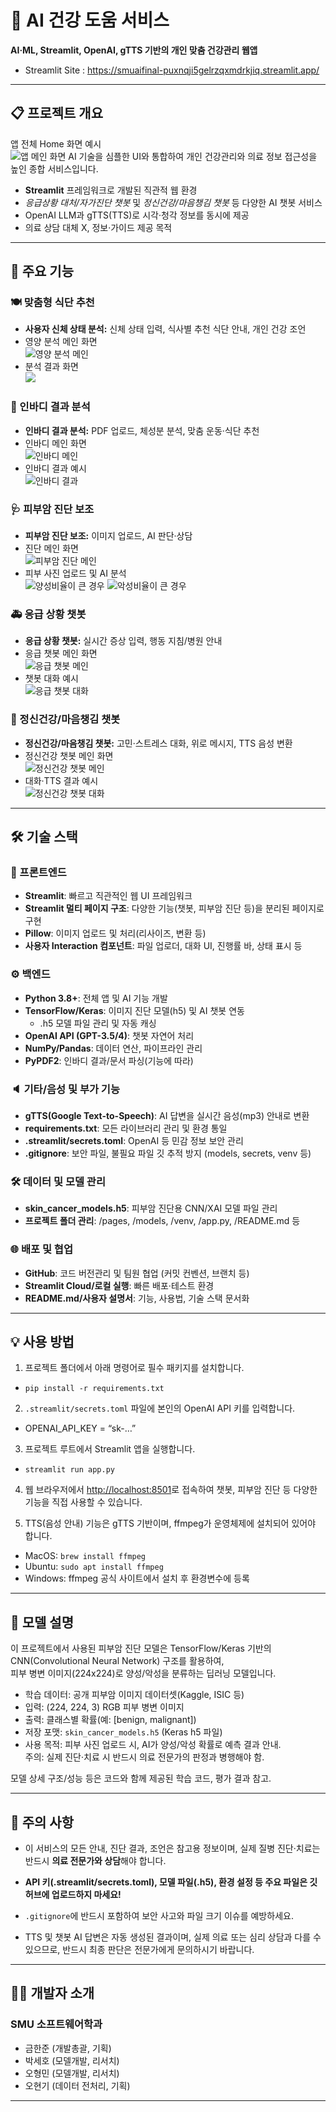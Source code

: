 # 🏥 AI 건강 도움 서비스

**AI·ML, Streamlit, OpenAI, gTTS 기반의 개인 맞춤 건강관리 웹앱**
- Streamlit Site : https://smuaifinal-puxnqji5gelrzqxmdrkjiq.streamlit.app/

---

## 📋 프로젝트 개요
앱 전체 Home 화면 예시  
![앱 메인 화면](Image/Main.png)
AI 기술을 심플한 UI와 통합하여 개인 건강관리와 의료 정보 접근성을 높인 종합 서비스입니다.  
- **Streamlit** 프레임워크로 개발된 직관적 웹 환경
- *응급상황 대처/자가진단 챗봇* 및 *정신건강/마음챙김 챗봇* 등 다양한 AI 챗봇 서비스  
- OpenAI LLM과 gTTS(TTS)로 시각·청각 정보를 동시에 제공  
- 의료 상담 대체 X, 정보·가이드 제공 목적

---

## 🎯 주요 기능
### 🍽️ 맞춤형 식단 추천
- **사용자 신체 상태 분석:** 신체 상태 입력, 식사별 추천 식단 안내, 개인 건강 조언  
- 영양 분석 메인 화면  
  ![영양 분석 메인](Image/CustomizedMealRecommendation_Main.png)
- 분석 결과 화면  
  ![](Image/CustomizedMealRecommendation_Display.png)

### 💪 인바디 결과 분석
- **인바디 결과 분석:** PDF 업로드, 체성분 분석, 맞춤 운동·식단 추천 
- 인바디 메인 화면  
  ![인바디 메인](Image/Inbody_Main.png)
- 인바디 결과 예시  
  ![인바디 결과](Image/Inbody_display.png)

### 🩺 피부암 진단 보조
- **피부암 진단 보조:** 이미지 업로드, AI 판단·상담 
- 진단 메인 화면  
  ![피부암 진단 메인](Image/SkincancerDiagnosis_main.png)
- 피부 사진 업로드 및 AI 분석  
  ![양성비율이 큰 경우](Image/SkincancerDiagnosis_Display.png)
  ![악성비율이 큰 경우](Image/SkincancerDiagnosis_Display2.png)

### 🚑 응급 상황 챗봇
- **응급 상황 챗봇:** 실시간 증상 입력, 행동 지침/병원 안내 
- 응급 챗봇 메인 화면  
  ![응급 챗봇 메인](Image/EmergencyChatbot_Main.png)
- 챗봇 대화 예시  
  ![응급 챗봇 대화](Image/EmergencyChatbot_Display.png)

### 🧠 정신건강/마음챙김 챗봇
- **정신건강/마음챙김 챗봇:** 고민·스트레스 대화, 위로 메시지, TTS 음성 변환
- 정신건강 챗봇 메인 화면  
  ![정신건강 챗봇 메인](Image/MentalHealthChatbot_Main.png)
- 대화·TTS 결과 예시  
  ![정신건강 챗봇 대화](Image/MentalHealthChatbot_Display.png)

---

## 🛠️ 기술 스택

### 📄 프론트엔드

- **Streamlit**: 빠르고 직관적인 웹 UI 프레임워크
- **Streamlit 멀티 페이지 구조**: 다양한 기능(챗봇, 피부암 진단 등)을 분리된 페이지로 구현
- **Pillow**: 이미지 업로드 및 처리(리사이즈, 변환 등)
- **사용자 Interaction 컴포넌트**: 파일 업로더, 대화 UI, 진행률 바, 상태 표시 등

### ⚙️ 백엔드

- **Python 3.8+**: 전체 앱 및 AI 기능 개발
- **TensorFlow/Keras**: 이미지 진단 모델(h5) 및 AI 챗봇 연동
    - .h5 모델 파일 관리 및 자동 캐싱
- **OpenAI API (GPT-3.5/4)**: 챗봇 자연어 처리
- **NumPy/Pandas**: 데이터 연산, 파이프라인 관리
- **PyPDF2**: 인바디 결과/문서 파싱(기능에 따라)

### 🔈 기타/음성 및 부가 기능

- **gTTS(Google Text-to-Speech)**: AI 답변을 실시간 음성(mp3) 안내로 변환
- **requirements.txt**: 모든 라이브러리 관리 및 환경 통일
- **.streamlit/secrets.toml**: OpenAI 등 민감 정보 보안 관리
- **.gitignore**: 보안 파일, 불필요 파일 깃 추적 방지 (models, secrets, venv 등)

### 🛠️ 데이터 및 모델 관리

- **skin_cancer_models.h5**: 피부암 진단용 CNN/XAI 모델 파일 관리
- **프로젝트 폴더 관리**: /pages, /models, /venv, /app.py, /README.md 등

### 🌐 배포 및 협업

- **GitHub**: 코드 버전관리 및 팀원 협업 (커밋 컨벤션, 브랜치 등)
- **Streamlit Cloud/로컬 실행**: 빠른 배포·테스트 환경
- **README.md/사용자 설명서**: 기능, 사용법, 기술 스택 문서화


---

## 💡 사용 방법

1. 프로젝트 폴더에서 아래 명령어로 필수 패키지를 설치합니다.
- `pip install -r requirements.txt`

2. `.streamlit/secrets.toml` 파일에 본인의 OpenAI API 키를 입력합니다.
- OPENAI_API_KEY = “sk-…”

3. 프로젝트 루트에서 Streamlit 앱을 실행합니다.
- `streamlit run app.py`

4. 웹 브라우저에서 [http://localhost:8501](http://localhost:8501)로 접속하여
챗봇, 피부암 진단 등 다양한 기능을 직접 사용할 수 있습니다.

5. TTS(음성 안내) 기능은 gTTS 기반이며, ffmpeg가 운영체제에 설치되어 있어야 합니다.
- MacOS: `brew install ffmpeg`
- Ubuntu: `sudo apt install ffmpeg`
- Windows: ffmpeg 공식 사이트에서 설치 후 환경변수에 등록

---

## 🧬 모델 설명

이 프로젝트에서 사용된 피부암 진단 모델은 TensorFlow/Keras 기반의 CNN(Convolutional Neural Network) 구조를 활용하여,  
피부 병변 이미지(224x224)로 양성/악성을 분류하는 딥러닝 모델입니다.

- 학습 데이터: 공개 피부암 이미지 데이터셋(Kaggle, ISIC 등)
- 입력: (224, 224, 3) RGB 피부 병변 이미지
- 출력: 클래스별 확률(예: [benign, malignant])
- 저장 포맷: `skin_cancer_models.h5` (Keras h5 파일)
- 사용 목적: 피부 사진 업로드 시, AI가 양성/악성 확률로 예측 결과 안내.  
  주의: 실제 진단·치료 시 반드시 의료 전문가의 판정과 병행해야 함.

모델 상세 구조/성능 등은 코드와 함께 제공된 학습 코드, 평가 결과 참고.

---

## 🚨 주의 사항

- 이 서비스의 모든 안내, 진단 결과, 조언은 참고용 정보이며,
실제 질병 진단·치료는 반드시 **의료 전문가와 상담**해야 합니다.

- **API 키(.streamlit/secrets.toml), 모델 파일(.h5), 환경 설정 등
주요 파일은 깃허브에 업로드하지 마세요!**
- `.gitignore`에 반드시 포함하여 보안 사고와 파일 크기 이슈를 예방하세요.

- TTS 및 챗봇 AI 답변은 자동 생성된 결과이며,
실제 의료 또는 심리 상담과 다를 수 있으므로,
반드시 최종 판단은 전문가에게 문의하시기 바랍니다.

---

## 👨‍💻 개발자 소개

### SMU 소프트웨어학과
- 금한준 (개발총괄, 기획)
- 박세호 (모델개발, 리서치)
- 오형민 (모델개발, 리서치)
- 오현기 (데이터 전처리, 기획)

---
